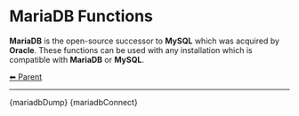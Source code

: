 # MariaDB Functions

**MariaDB** is the open-source successor to **MySQL** which was acquired by **Oracle**. These functions can be used with
any installation which is compatible with **MariaDB** or **MySQL**.

<!-- TEMPLATE header 2 -->
[⬅ Parent ](../index.md)
<hr />

{mariadbDump}
{mariadbConnect}
